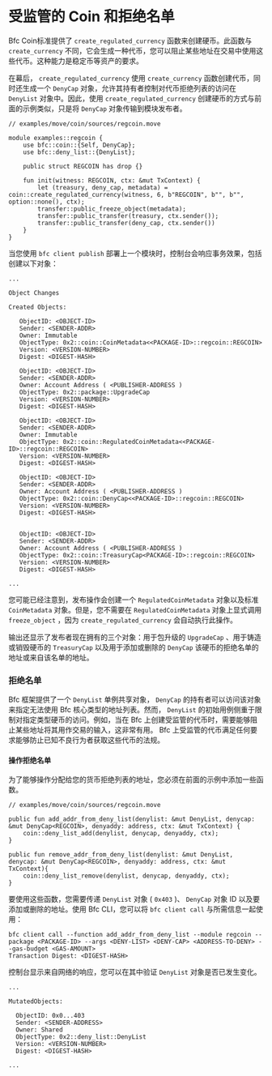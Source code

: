 # 受监管的 Coin 和拒绝名单

Bfc Coin标准提供了 `create_regulated_currency` 函数来创建硬币。此函数与 `create_currency` 不同，它会生成一种代币，您可以阻止某些地址在交易中使用这些代币。这种能力是稳定币等资产的要求。

在幕后， `create_regulated_currency` 使用 `create_currency` 函数创建代币，同时还生成一个 `DenyCap` 对象，允许其持有者控制对代币拒绝列表的访问在 `DenyList` 对象中。因此，使用 `create_regulated_currency` 创建硬币的方式与前面的示例类似，只是将 `DenyCap` 对象传输到模块发布者。

```
// examples/move/coin/sources/regcoin.move

module examples::regcoin {
    use bfc::coin::{Self, DenyCap};
    use bfc::deny_list::{DenyList};

    public struct REGCOIN has drop {}

    fun init(witness: REGCOIN, ctx: &mut TxContext) {
        let (treasury, deny_cap, metadata) = coin::create_regulated_currency(witness, 6, b"REGCOIN", b"", b"", option::none(), ctx);
        transfer::public_freeze_object(metadata);
        transfer::public_transfer(treasury, ctx.sender());
        transfer::public_transfer(deny_cap, ctx.sender())
    }
}
```

当您使用 `bfc client publish` 部署上一个模块时，控制台会响应事务效果，包括创建以下对象：

```
...

Object Changes

Created Objects:

   ObjectID: <OBJECT-ID>
   Sender: <SENDER-ADDR>
   Owner: Immutable
   ObjectType: 0x2::coin::CoinMetadata<<PACKAGE-ID>::regcoin::REGCOIN>
   Version: <VERSION-NUMBER>
   Digest: <DIGEST-HASH>

   ObjectID: <OBJECT-ID>
   Sender: <SENDER-ADDR>
   Owner: Account Address ( <PUBLISHER-ADDRESS )
   ObjectType: 0x2::package::UpgradeCap
   Version: <VERSION-NUMBER>
   Digest: <DIGEST-HASH>

   ObjectID: <OBJECT-ID>
   Sender: <SENDER-ADDR>
   Owner: Immutable
   ObjectType: 0x2::coin::RegulatedCoinMetadata<<PACKAGE-ID>::regcoin::REGCOIN>
   Version: <VERSION-NUMBER>
   Digest: <DIGEST-HASH>

   ObjectID: <OBJECT-ID>
   Sender: <SENDER-ADDR>
   Owner: Account Address ( <PUBLISHER-ADDRESS )
   ObjectType: 0x2::coin::DenyCap<<PACKAGE-ID>::regcoin::REGCOIN>
   Version: <VERSION-NUMBER>
   Digest: <DIGEST-HASH>


   ObjectID: <OBJECT-ID>
   Sender: <SENDER-ADDR>
   Owner: Account Address ( <PUBLISHER-ADDRESS )
   ObjectType: 0x2::coin::TreasuryCap<PACKAGE-ID>::regcoin::REGCOIN>
   Version: <VERSION-NUMBER>
   Digest: <DIGEST-HASH>

...
```

您可能已经注意到，发布操作会创建一个 `RegulatedCoinMetadata` 对象以及标准 `CoinMetadata` 对象。但是，您不需要在 `RegulatedCoinMetadata` 对象上显式调用 `freeze_object` ，因为 `create_regulated_currency` 会自动执行此操作。

输出还显示了发布者现在拥有的三个对象：用于包升级的 `UpgradeCap` 、用于铸造或销毁硬币的 `TreasuryCap` 以及用于添加或删除的 `DenyCap` 该硬币的拒绝名单的地址或来自该名单的地址。

###  拒绝名单​

Bfc 框架提供了一个 `DenyList` 单例共享对象， `DenyCap` 的持有者可以访问该对象来指定无法使用 Bfc 核心类型的地址列表。然而， `DenyList` 的初始用例侧重于限制对指定类型硬币的访问。例如，当在 Bfc 上创建受监管的代币时，需要能够阻止某些地址将其用作交易的输入，这非常有用。 Bfc 上受监管的代币满足任何要求能够防止已知不良行为者获取这些代币的法规。

####  操作拒绝名单​

为了能够操作分配给您的货币拒绝列表的地址，您必须在前面的示例中添加一些函数。

```
// examples/move/coin/sources/regcoin.move

public fun add_addr_from_deny_list(denylist: &mut DenyList, denycap: &mut DenyCap<REGCOIN>, denyaddy: address, ctx: &mut TxContext) {
    coin::deny_list_add(denylist, denycap, denyaddy, ctx);
}

public fun remove_addr_from_deny_list(denylist: &mut DenyList, denycap: &mut DenyCap<REGCOIN>, denyaddy: address, ctx: &mut TxContext){
    coin::deny_list_remove(denylist, denycap, denyaddy, ctx);
}
```

要使用这些函数，您需要传递 `DenyList` 对象 ( `0x403` )、 `DenyCap` 对象 ID 以及要添加或删除的地址。使用 Bfc CLI，您可以将 `bfc client call` 与所需信息一起使用：

```
bfc client call --function add_addr_from_deny_list --module regcoin --package <PACKAGE-ID> --args <DENY-LIST> <DENY-CAP> <ADDRESS-TO-DENY> --gas-budget <GAS-AMOUNT>
Transaction Digest: <DIGEST-HASH>
```

控制台显示来自网络的响应，您可以在其中验证 `DenyList` 对象是否已发生变化。

```
...

MutatedObjects:

  ObjectID: 0x0...403               
  Sender: <SENDER-ADDRESS>
  Owner: Shared
  ObjectType: 0x2::deny_list::DenyList
  Version: <VERSION-NUMBER>
  Digest: <DIGEST-HASH>

...
```

